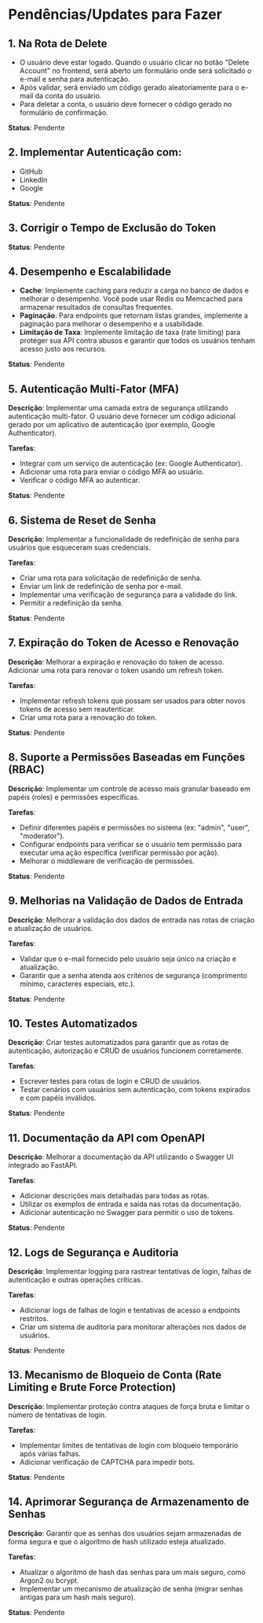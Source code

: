 # Pendências/Updates para Fazer

## 1. Na Rota de Delete
- O usuário deve estar logado. Quando o usuário clicar no botão "Delete Account" no frontend, será aberto um formulário onde será solicitado o e-mail e senha para autenticação.
- Após validar, será enviado um código gerado aleatoriamente para o e-mail da conta do usuário.
- Para deletar a conta, o usuário deve fornecer o código gerado no formulário de confirmação.

**Status**: Pendente

## 2. Implementar Autenticação com:
- GitHub
- LinkedIn
- Google

**Status**: Pendente

## 3. Corrigir o Tempo de Exclusão do Token

**Status**: Pendente

## 4. Desempenho e Escalabilidade
- **Cache**: Implemente caching para reduzir a carga no banco de dados e melhorar o desempenho. Você pode usar Redis ou Memcached para armazenar resultados de consultas frequentes.
- **Paginação**: Para endpoints que retornam listas grandes, implemente a paginação para melhorar o desempenho e a usabilidade.
- **Limitação de Taxa**: Implemente limitação de taxa (rate limiting) para proteger sua API contra abusos e garantir que todos os usuários tenham acesso justo aos recursos.

**Status**: Pendente

## 5. Autenticação Multi-Fator (MFA)

**Descrição**: Implementar uma camada extra de segurança utilizando autenticação multi-fator. O usuário deve fornecer um código adicional gerado por um aplicativo de autenticação (por exemplo, Google Authenticator).

**Tarefas**:
- Integrar com um serviço de autenticação (ex: Google Authenticator).
- Adicionar uma rota para enviar o código MFA ao usuário.
- Verificar o código MFA ao autenticar.

**Status**: Pendente

## 6. Sistema de Reset de Senha

**Descrição**: Implementar a funcionalidade de redefinição de senha para usuários que esqueceram suas credenciais.

**Tarefas**:
- Criar uma rota para solicitação de redefinição de senha.
- Enviar um link de redefinição de senha por e-mail.
- Implementar uma verificação de segurança para a validade do link.
- Permitir a redefinição da senha.

**Status**: Pendente

## 7. Expiração do Token de Acesso e Renovação

**Descrição**: Melhorar a expiração e renovação do token de acesso. Adicionar uma rota para renovar o token usando um refresh token.

**Tarefas**:
- Implementar refresh tokens que possam ser usados para obter novos tokens de acesso sem reautenticar.
- Criar uma rota para a renovação do token.

**Status**: Pendente

## 8. Suporte a Permissões Baseadas em Funções (RBAC)

**Descrição**: Implementar um controle de acesso mais granular baseado em papéis (roles) e permissões específicas.

**Tarefas**:
- Definir diferentes papéis e permissões no sistema (ex: "admin", "user", "moderator").
- Configurar endpoints para verificar se o usuário tem permissão para executar uma ação específica (verificar permissão por ação).
- Melhorar o middleware de verificação de permissões.

**Status**: Pendente

## 9. Melhorias na Validação de Dados de Entrada

**Descrição**: Melhorar a validação dos dados de entrada nas rotas de criação e atualização de usuários.

**Tarefas**:
- Validar que o e-mail fornecido pelo usuário seja único na criação e atualização.
- Garantir que a senha atenda aos critérios de segurança (comprimento mínimo, caracteres especiais, etc.).

**Status**: Pendente

## 10. Testes Automatizados

**Descrição**: Criar testes automatizados para garantir que as rotas de autenticação, autorização e CRUD de usuários funcionem corretamente.

**Tarefas**:
- Escrever testes para rotas de login e CRUD de usuários.
- Testar cenários com usuários sem autenticação, com tokens expirados e com papéis inválidos.

**Status**: Pendente

## 11. Documentação da API com OpenAPI

**Descrição**: Melhorar a documentação da API utilizando o Swagger UI integrado ao FastAPI.

**Tarefas**:
- Adicionar descrições mais detalhadas para todas as rotas.
- Utilizar os exemplos de entrada e saída nas rotas da documentação.
- Adicionar autenticação no Swagger para permitir o uso de tokens.

**Status**: Pendente

## 12. Logs de Segurança e Auditoria

**Descrição**: Implementar logging para rastrear tentativas de login, falhas de autenticação e outras operações críticas.

**Tarefas**:
- Adicionar logs de falhas de login e tentativas de acesso a endpoints restritos.
- Criar um sistema de auditoria para monitorar alterações nos dados de usuários.

**Status**: Pendente

## 13. Mecanismo de Bloqueio de Conta (Rate Limiting e Brute Force Protection)

**Descrição**: Implementar proteção contra ataques de força bruta e limitar o número de tentativas de login.

**Tarefas**:
- Implementar limites de tentativas de login com bloqueio temporário após várias falhas.
- Adicionar verificação de CAPTCHA para impedir bots.

**Status**: Pendente

## 14. Aprimorar Segurança de Armazenamento de Senhas

**Descrição**: Garantir que as senhas dos usuários sejam armazenadas de forma segura e que o algoritmo de hash utilizado esteja atualizado.

**Tarefas**:
- Atualizar o algoritmo de hash das senhas para um mais seguro, como Argon2 ou bcrypt.
- Implementar um mecanismo de atualização de senha (migrar senhas antigas para um hash mais seguro).

**Status**: Pendente
